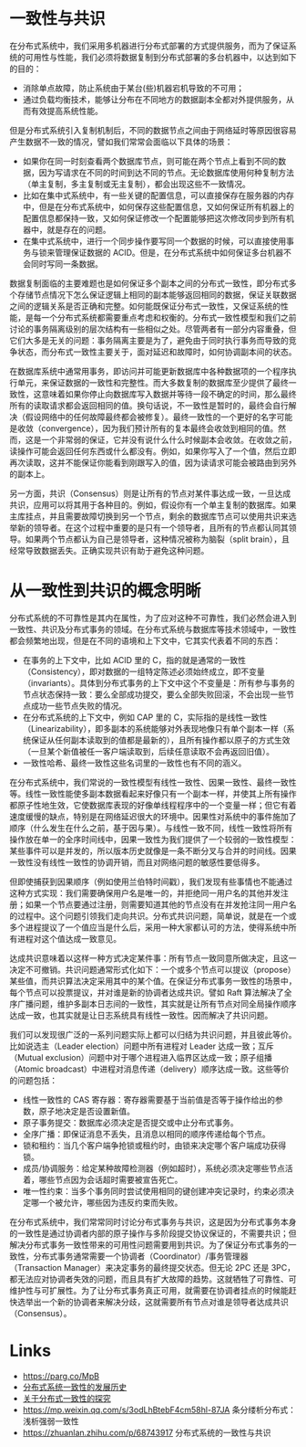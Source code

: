 # 一致性与共识

在分布式系统中，我们采用多机器进行分布式部署的方式提供服务，而为了保证系统的可用性与性能，我们必须将数据复制到分布式部署的多台机器中，以达到如下的目的：

- 消除单点故障，防止系统由于某台(些)机器宕机导致的不可用；
- 通过负载均衡技术，能够让分布在不同地方的数据副本全都对外提供服务，从而有效提高系统性能。

但是分布式系统引入复制机制后，不同的数据节点之间由于网络延时等原因很容易产生数据不一致的情况，譬如我们常常会面临以下具体的场景：

- 如果你在同一时刻查看两个数据库节点，则可能在两个节点上看到不同的数据，因为写请求在不同的时间到达不同的节点。无论数据库使用何种复制方法（单主复制，多主复制或无主复制），都会出现这些不一致情况。
- 比如在集中式系统中，有一些关键的配置信息，可以直接保存在服务器的内存中，但是在分布式系统中，如何保存这些配置信息，又如何保证所有机器上的配置信息都保持一致，又如何保证修改一个配置能够把这次修改同步到所有机器中，就是存在的问题。
- 在集中式系统中，进行一个同步操作要写同一个数据的时候，可以直接使用事务与锁来管理保证数据的 ACID。但是，在分布式系统中如何保证多台机器不会同时写同一条数据。

数据复制面临的主要难题也是如何保证多个副本之间的分布式一致性，即分布式多个存储节点情况下怎么保证逻辑上相同的副本能够返回相同的数据，保证关联数据之间的逻辑关系是否正确和完整。如何能既保证分布式一致性，又保证系统的性能，是每一个分布式系统都需要重点考虑和权衡的。分布式一致性模型和我们之前讨论的事务隔离级别的层次结构有一些相似之处。尽管两者有一部分内容重叠，但它们大多是无关的问题：事务隔离主要是为了，避免由于同时执行事务而导致的竞争状态，而分布式一致性主要关于，面对延迟和故障时，如何协调副本间的状态。

在数据库系统中通常用事务，即访问并可能更新数据库中各种数据项的一个程序执行单元，来保证数据的一致性和完整性。而大多数复制的数据库至少提供了最终一致性，这意味着如果你停止向数据库写入数据并等待一段不确定的时间，那么最终所有的读取请求都会返回相同的值。换句话说，不一致性是暂时的，最终会自行解决（假设网络中的任何故障最终都会被修复）。最终一致性的一个更好的名字可能是收敛（convergence），因为我们预计所有的复本最终会收敛到相同的值。然而，这是一个非常弱的保证，它并没有说什么什么时候副本会收敛。在收敛之前，读操作可能会返回任何东西或什么都没有。例如，如果你写入了一个值，然后立即再次读取，这并不能保证你能看到刚跟写入的值，因为读请求可能会被路由到另外的副本上。

另一方面，共识（Consensus）则是让所有的节点对某件事达成一致，一旦达成共识，应用可以将其用于各种目的。例如，假设你有一个单主复制的数据库。如果主库挂点，并且需要故障切换到另一个节点，剩余的数据库节点可以使用共识来选举新的领导者。在这个过程中重要的是只有一个领导者，且所有的节点都认同其领导。如果两个节点都认为自己是领导者，这种情况被称为脑裂（split brain），且经常导致数据丢失。正确实现共识有助于避免这种问题。

# 从一致性到共识的概念明晰

分布式系统的不可靠性是其内在属性，为了应对这种不可靠性，我们必然会进入到一致性、共识及分布式事务的领域。在分布式系统与数据库等技术领域中，一致性都会频繁地出现，但是在不同的语境和上下文中，它其实代表着不同的东西：

- 在事务的上下文中，比如 ACID 里的 C，指的就是通常的一致性（Consistency），即对数据的一组特定陈述必须始终成立，即不变量（invariants）。具体到分布式事务的上下文中这个不变量是：所有参与事务的节点状态保持一致：要么全部成功提交，要么全部失败回滚，不会出现一些节点成功一些节点失败的情况。
- 在分布式系统的上下文中，例如 CAP 里的 C，实际指的是线性一致性（Linearizability），即多副本的系统能够对外表现地像只有单个副本一样（系统保证从任何副本读取到的值都是最新的），且所有操作都以原子的方式生效（一旦某个新值被任一客户端读取到，后续任意读取不会再返回旧值）。
- 一致性哈希、最终一致性这些名词里的一致性也有不同的涵义。

在分布式系统中，我们常说的一致性模型有线性一致性、因果一致性、最终一致性等。线性一致性能使多副本数据看起来好像只有一个副本一样，并使其上所有操作都原子性地生效，它使数据库表现的好像单线程程序中的一个变量一样；但它有着速度缓慢的缺点，特别是在网络延迟很大的环境中。因果性对系统中的事件施加了顺序（什么发生在什么之前，基于因与果）。与线性一致不同，线性一致性将所有操作放在单一的全序时间线中，因果一致性为我们提供了一个较弱的一致性模型：某些事件可以是并发的，所以版本历史就像是一条不断分叉与合并的时间线。因果一致性没有线性一致性的协调开销，而且对网络问题的敏感性要低得多。

但即使捕获到因果顺序（例如使用兰伯特时间戳），我们发现有些事情也不能通过这种方式实现：我们需要确保用户名是唯一的，并拒绝同一用户名的其他并发注册；如果一个节点要通过注册，则需要知道其他的节点没有在并发抢注同一用户名的过程中。这个问题引领我们走向共识。分布式共识问题，简单说，就是在一个或多个进程提议了一个值应当是什么后，采用一种大家都认可的方法，使得系统中所有进程对这个值达成一致意见。

达成共识意味着以这样一种方式决定某件事：所有节点一致同意所做决定，且这一决定不可撤销。共识问题通常形式化如下：一个或多个节点可以提议（propose）某些值，而共识算法决定采用其中的某个值。在保证分布式事务一致性的场景中，每个节点可以投票提议，并对谁是新的协调者达成共识。譬如 Raft 算法解决了全序广播问题，维护多副本日志间的一致性，其实就是让所有节点对同全局操作顺序达成一致，也其实就是让日志系统具有线性一致性。因而解决了共识问题。

我们可以发现很广泛的一系列问题实际上都可以归结为共识问题，并且彼此等价。比如说选主（Leader election）问题中所有进程对 Leader 达成一致；互斥（Mutual exclusion）问题中对于哪个进程进入临界区达成一致；原子组播（Atomic broadcast）中进程对消息传递（delivery）顺序达成一致。这些等价的问题包括：

- 线性一致性的 CAS 寄存器：寄存器需要基于当前值是否等于操作给出的参数，原子地决定是否设置新值。
- 原子事务提交：数据库必须决定是否提交或中止分布式事务。
- 全序广播：即保证消息不丢失，且消息以相同的顺序传递给每个节点。
- 锁和租约：当几个客户端争抢锁或租约时，由锁来决定哪个客户端成功获得锁。
- 成员/协调服务：给定某种故障检测器（例如超时），系统必须决定哪些节点活着，哪些节点因为会话超时需要被宣告死亡。
- 唯一性约束：当多个事务同时尝试使用相同的键创建冲突记录时，约束必须决定哪一个被允许，哪些因为违反约束而失败。

在分布式系统中，我们常常同时讨论分布式事务与共识，这是因为分布式事务本身的一致性是通过协调者内部的原子操作与多阶段提交协议保证的，不需要共识；但解决分布式事务一致性带来的可用性问题需要用到共识。为了保证分布式事务的一致性，分布式事务通常需要一个协调者（Coordinator）/事务管理器（Transaction Manager）来决定事务的最终提交状态。但无论 2PC 还是 3PC，都无法应对协调者失效的问题，而且具有扩大故障的趋势。这就牺牲了可靠性、可维护性与可扩展性。为了让分布式事务真正可用，就需要在协调者挂点的时候能赶快选举出一个新的协调者来解决分歧，这就需要所有节点对谁是领导者达成共识（Consensus）。

# Links

- https://parg.co/MpB
- [分布式系统一致性的发展历史](http://36kr.com/p/5037166.html)
- [关于分布式一致性的探究](http://www.hollischuang.com/archives/663)
- https://mp.weixin.qq.com/s/3odLhBtebF4cm58hl-87JA 条分缕析分布式：浅析强弱一致性
- https://zhuanlan.zhihu.com/p/68743917 分布式系统的一致性与共识
